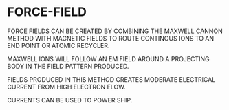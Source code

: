 # FORCE-FIELD
FORCE FIELDS CAN BE CREATED BY COMBINING THE MAXWELL CANNON METHOD WITH MAGNETIC FIELDS TO ROUTE CONTINOUS IONS TO AN END POINT OR ATOMIC RECYCLER.

MAXWELL IONS WILL FOLLOW AN EM FIELD AROUND A PROJECTING BODY IN THE FIELD PATTERN PRODUCED.

FIELDS PRODUCED IN THIS METHOD CREATES MODERATE ELECTRICAL CURRENT FROM HIGH ELECTRON FLOW.

CURRENTS CAN BE USED TO POWER SHIP.
